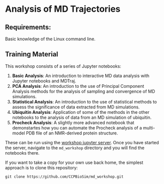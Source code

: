 # Analysis of MD Trajectories

## Requirements: 
Basic knowledge of the Linux command line.

## Training Material

This workshop consists of a series of Jupyter notebooks:

1. **Basic Analysis**: An introduction to interactive MD data analysis with Jupyter notebooks and MDTraj.
2. **PCA Analysis**: An introduction to the use of Principal Component Analysis methods for the analysis of sampling and convergence of MD simulations.
3. **Statistical Analysis**: An introduction to the use of statistical methods to assess the significance of data extracted from MD simulations.
4. **Ubiquitin Analysis**: Application of some of the methods in the other notebooks to the analysis of data from an MD simulation of ubiquitin.
4. **Procheck  Analysis**: A slightly more advanced notebook that demonstartes how you can automate the Procheck analysis of a multi-model PDB file of an NMR-derived protein structure.

These can be run using the 
<a href="https://ccpbiosim.github.io/workshop/events/leeds2019/server.html" target="_blank">workshop jupyter server</a>. 
Once you have started the server, navigate to the `md_workshop` directory and you will find the
notebooks there.

If you want to take a copy for your own use back home, the simplest approach is to clone this repository:
```
git clone https://github.com/CCPBioSim/md_workshop.git
```

